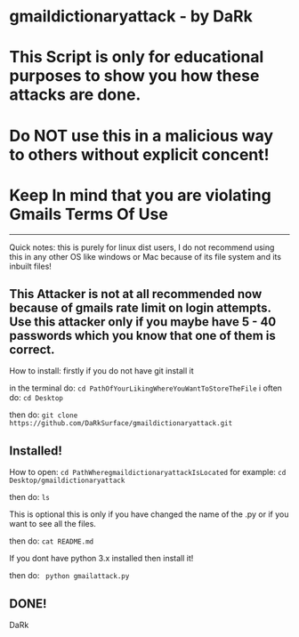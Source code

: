# gmaildictionaryattack - by DaRk
# This Script is only for educational purposes to show you how these attacks are done. 
# Do NOT use this in a malicious way to others without explicit concent!
# Keep In mind that you are violating **Gmails Terms Of Use**
-----------------------------------------------------------------------------------------------------------------------------------------------------------------------
Quick notes:
this is purely for linux dist users, I do not recommend using this in any other OS like windows or Mac because of its file system and its inbuilt files!

This Attacker is not at all recommended now because of gmails rate limit on login attempts. Use this attacker only if you maybe have 5 - 40 passwords which you know that one of them is correct. 
-----------------------------------------------------------------------------------------------------------------------------------------------------------------------

How to install:
firstly if you do not have git install it

in the terminal do:
```cd PathOfYourLikingWhereYouWantToStoreTheFile```
i often do:
```cd Desktop```

then do:
```git clone https://github.com/DaRkSurface/gmaildictionaryattack.git```


Installed!
-----------------------------------------------------------------------------------------------------------------------------------------------------------------------

How to open:
```cd PathWheregmaildictionaryattackIsLocated```
for example: 
```cd Desktop/gmaildictionaryattack```

then do:
```ls```

This is optional this is only if you have changed the name of the .py or if you want to see all the files.

then do:
```cat README.md```

If you dont have python 3.x installed then install it!

then do: 
``` python gmailattack.py```

DONE!
-----------------------------------------------------------------------------------------------------------------------------------------------------------------------

DaRk
